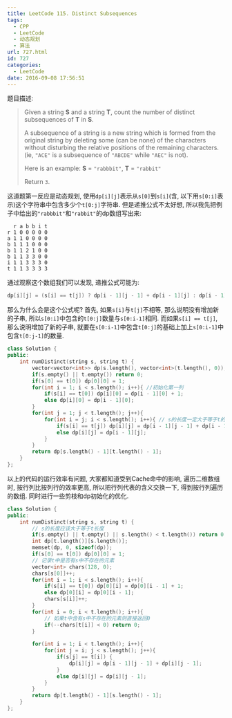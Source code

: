 ```yaml
---
title: LeetCode 115. Distinct Subsequences
tags:
  - CPP
  - LeetCode
  - 动态规划
  - 算法
url: 727.html
id: 727
categories:
  - LeetCode
date: 2016-09-08 17:56:51
---
```

题目描述:

> Given a string **S** and a string **T**, count the number of distinct subsequences of **T** in **S**.
>
> A subsequence of a string is a new string which is formed from the original string by deleting some (can be none) of the characters without disturbing the relative positions of the remaining characters. (ie, `"ACE"` is a subsequence of `"ABCDE"` while `"AEC"` is not).
>
> Here is an example:
> **S** = `"rabbbit"`, **T** = `"rabbit"`
>
> Return `3`.

这道题第一反应是动态规划, 使用`dp[i][j]`表示从`s[0]`到`s[i]`(含, 以下用`s[0:i]`表示)这个字符串中包含多少个`t[0:j]`字符串. 但是递推公式不太好想, 所以我先把例子中给出的`"rabbbit"`和`"rabbit"`的dp数组写出来:

```
  r a b b i t
r 1 0 0 0 0 0
a 1 1 0 0 0 0
b 1 1 1 0 0 0
b 1 1 2 1 0 0
b 1 1 3 3 0 0
i 1 1 3 3 3 0
t 1 1 3 3 3 3
```

通过观察这个数组我们可以发现, 递推公式可能为:

```cpp
dp[i][j] = (s[i] == t[j]) ? dp[i - 1][j - 1] + dp[i - 1][j] : dp[i - 1][j]
```

那么为什么会是这个公式呢? 首先, 如果`s[i]`与`t[j]`不相等, 那么说明没有增加新的子串, 所以`s[0:i]`中包含的`t[0:j]`数量与`s[0:i-1]`相同. 而如果`s[i] == t[j]`, 那么说明增加了新的子串, 就要在`s[0:i-1]`中包含`t[0:j]`的基础上加上`s[0:i-1]`中包含`t[0:j-1]`的数量.

```cpp
class Solution {
public:
    int numDistinct(string s, string t) {
        vector<vector<int>> dp(s.length(), vector<int>(t.length(), 0));
        if(s.empty() || t.empty()) return 0;
        if(s[0] == t[0]) dp[0][0] = 1;
        for(int i = 1; i < s.length(); i++){ //初始化第一列
            if(s[i] == t[0]) dp[i][0] = dp[i - 1][0] + 1;
            else dp[i][0] = dp[i - 1][0];
        }
        for(int j = 1; j < t.length(); j++){
            for(int i = j; i < s.length(); i++){ // s的长度一定大于等于t的长度
                if(s[i] == t[j]) dp[i][j] = dp[i - 1][j - 1] + dp[i - 1][j];
                else dp[i][j] = dp[i - 1][j];
            }
        }
        return dp[s.length() - 1][t.length() - 1];
    }
};
```

以上的代码的运行效率有问题, 大家都知道受到Cache命中的影响, 遍历二维数组时, 按行列比按列行的效率更高, 所以把行列代表的含义交换一下, 得到按行列遍历的数组. 同时进行一些剪枝和dp初始化的优化.

```cpp
class Solution {
public:
    int numDistinct(string s, string t) {
        // s的长度应该大于等于t长度
        if(s.empty() || t.empty() || s.length() < t.length()) return 0;
        int dp[t.length()][s.length()];
        memset(dp, 0, sizeof(dp));
        if(s[0] == t[0]) dp[0][0] = 1;
        // 记录t中是否有s中不存在的元素
        vector<int> chars(128, 0);
        chars[s[0]]++;
        for(int i = 1; i < s.length(); i++){
            if(s[i] == t[0]) dp[0][i] = dp[0][i - 1] + 1;
            else dp[0][i] = dp[0][i - 1];
            chars[s[i]]++;
        }
        for(int i = 0; i < t.length(); i++){
            // 如果t中含有s中不存在的元素则直接返回0
            if(--chars[t[i]] < 0) return 0;
        }
        
        for(int i = 1; i < t.length(); i++){
            for(int j = i; j < s.length(); j++){
                if(s[j] == t[i]) {
                    dp[i][j] = dp[i - 1][j - 1] + dp[i][j - 1];
                }
                else dp[i][j] = dp[i][j - 1];
            }
        }
        return dp[t.length() - 1][s.length() - 1];
    }
};
```


